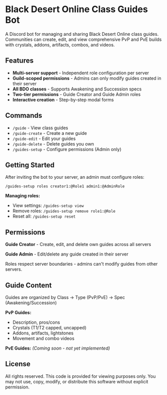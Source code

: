 # Black Desert Online Class Guides Bot

A Discord bot for managing and sharing Black Desert Online class guides. Communities can create, edit, and view comprehensive PvP and PvE builds with crystals, addons, artifacts, combos, and videos.

## Features

- **Multi-server support** - Independent role configuration per server
- **Guild-scoped permissions** - Admins can only modify guides created in their server
- **All BDO classes** - Supports Awakening and Succession specs
- **Two-tier permissions** - Guide Creator and Guide Admin roles
- **Interactive creation** - Step-by-step modal forms

## Commands

- `/guide` - View class guides
- `/guide-create` - Create a new guide
- `/guide-edit` - Edit your guides
- `/guide-delete` - Delete guides you own
- `/guides-setup` - Configure permissions (Admin only)

## Getting Started

After inviting the bot to your server, an admin must configure roles:
```
/guides-setup roles creator1:@Role1 admin1:@AdminRole
```

**Managing roles:**
- View settings: `/guides-setup view`  
- Remove roles: `/guides-setup remove role1:@Role`  
- Reset all: `/guides-setup reset`

## Permissions

**Guide Creator** - Create, edit, and delete own guides across all servers

**Guide Admin** - Edit/delete any guide created in their server

Roles respect server boundaries - admins can't modify guides from other servers.

## Guide Content

Guides are organized by Class → Type (PvP/PvE) → Spec (Awakening/Succession)

**PvP Guides:**
- Description, pros/cons
- Crystals (T1/T2 capped, uncapped)
- Addons, artifacts, lightstones
- Movement and combo videos

**PvE Guides:** *(Coming soon - not yet implemented)*

## License

All rights reserved. This code is provided for viewing purposes only. You may not use, copy, modify, or distribute this software without explicit permission.
